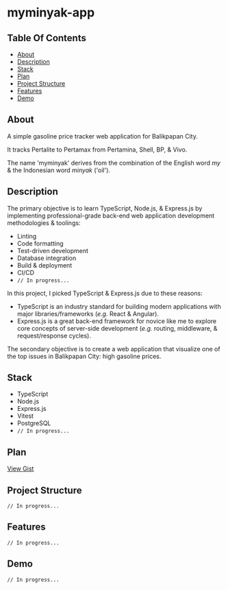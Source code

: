 # myminyak-app

## Table Of Contents

- [About](#about)
- [Description](#description)
- [Stack](#stack)
- [Plan](#plan)
- [Project Structure](#project-structure)
- [Features](#features)
- [Demo](#demo)

## About

A simple gasoline price tracker web application for Balikpapan City.

It tracks Pertalite to Pertamax from Pertamina, Shell, BP, & Vivo.

The name 'myminyak' derives from the combination of the English word _my_ & the
Indonesian word _minyak_ ('oil').

## Description

The primary objective is to learn TypeScript, Node.js, & Express.js by
implementing professional-grade back-end web application development
methodologies & toolings:

- Linting
- Code formatting
- Test-driven development
- Database integration
- Build & deployment
- CI/CD
- `// In progress...`

In this project, I picked TypeScript & Express.js due to these reasons:

- TypeScript is an industry standard for building modern applications with major
  libraries/frameworks (_e.g._ React & Angular).
- Express.js is a great back-end framework for novice like me to explore core
  concepts of server-side development (_e.g._ routing, middleware, &
  request/response cycles).

The secondary objective is to create a web application that visualize one of the
top issues in Balikpapan City: high gasoline prices.

## Stack

- TypeScript
- Node.js
- Express.js
- Vitest
- PostgreSQL
- `// In progress...`

## Plan

[View Gist](https://gist.github.com/gulfaniputra/e78a95754ba1cd471f13c02822484227)

## Project Structure

`// In progress...`

## Features

`// In progress...`

## Demo

`// In progress...`
